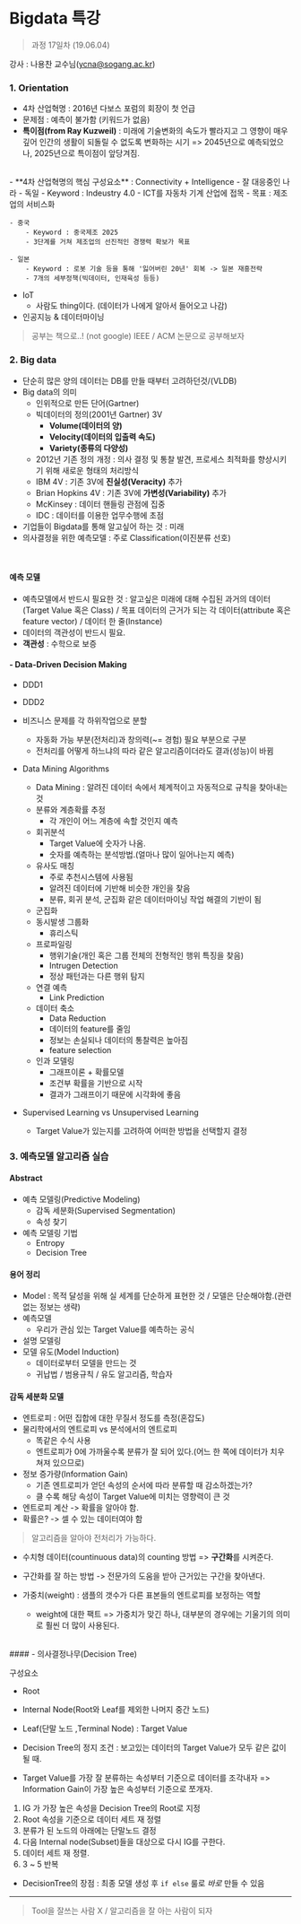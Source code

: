 Bigdata 특강
=========

> 과정 17일차 (19.06.04)

강사 : 나용찬 교수님(ycna@sogang.ac.kr)

### 1. Orientation
- 4차 산업혁명 : 2016년 다보스 포럼의 회장이 첫 언급
- 문제점 : 예측이 불가함 (키워드가 없음)
- **특이점(from Ray Kuzweil)** : 미래에 기술변화의 속도가 빨라지고 그 영향이 매우 깊어 인간의 생활이 되돌릴 수 없도록 변화하는 시기 => 2045년으로 예측되었으나, 2025년으로 특이점이 앞당겨짐.
<br>
- **4차 산업혁명의 핵심 구성요소** : Connectivity + Intelligence
- 잘 대응중인 나라
    - 독일
        - Keyword : Indeustry 4.0
        - ICT를 자동차 기계 산업에 접목
        - 목표 : 제조업의 서비스화

    - 중국
        - Keyword : 중국제조 2025
        - 3단계를 거쳐 제조업의 선진적인 경쟁력 확보가 목표

    - 일본
        - Keyword : 로봇 기술 등을 통해 '잃어버린 20년' 회복 -> 일본 재흥전략
        - 7개의 세부정책(빅데이터, 인재육성 등등)
- IoT 
    - 사람도 thing이다. (데이터가 나에게 알아서 들어오고 나감)
- 인공지능 & 데이터마이닝

> 공부는 책으로..! (not google)
> IEEE / ACM 논문으로 공부해보자

### 2. Big data
- 단순히 많은 양의 데이터는 DB를 만들 때부터 고려하던것/(VLDB)
- Big data의 의미
    - 인위적으로 만든 단어(Gartner)
    - 빅데이터의 정의(2001년 Gartner) 3V
        - **Volume(데이터의 양)**
        - **Velocity(데이터의 입출력 속도)**
        - **Variety(종류의 다양성)**
    - 2012년 기존 정의 개정 : 의사 결정 및 통찰 발견, 프로세스 최적화를 향상시키기 위해 새로운 형태의 처리방식
    - IBM 4V : 기존 3V에 **진실성(Veracity)** 추가
    - Brian Hopkins 4V : 기존 3V에 **가변성(Variability)** 추가
    - McKinsey : 데이터 핸들링 관점에 집중
    - IDC : 데이터를 이용한 업무수행에 초점
- 기업들이 Bigdata를 통해 알고싶어 하는 것 : 미래
- 의사결정을 위한 예측모델 : 주로 Classification(이진분류 선호)
<br>

#### 예측 모델
- 예측모델에서 반드시 필요한 것 : 알고싶은 미래에 대해 수집된 과거의 데이터(Target Value 혹은 Class) / 목표 데이터의 근거가 되는 각 데이터(attribute 혹은 feature vector) / 데이터 한 줄(Instance)
- 데이터의 객관성이 반드시 필요.
- **객관성** : 수학으로 보증
#### - Data-Driven Decision Making
- DDD1
- DDD2
- 비즈니스 문제를 각 하위작업으로 분할
    - 자동화 가능 부분(전처리)과 창의력(~= 경험) 필요 부분으로 구분
    - 전처리를 어떻게 하느냐의 따라 같은 알고리즘이더라도 결과(성능)이 바뀜
- Data Mining Algorithms
    - Data Mining : 알려진 데이터 속에서 체계적이고 자동적으로 규칙을 찾아내는 것
    - 분류와 계층확률 추정
        - 각 개인이 어느 계층에 속할 것인지 예측
    - 회귀분석
        - Target Value에 숫자가 나옴.
        - 숫자를 예측하는 분석방법.(얼마나 많이 일어나는지 예측)
    - 유사도 매칭
        - 주로 추천시스템에 사용됨
        - 알려진 데이터에 기반해 비슷한 개인을 찾음
        - 분류, 회귀 분석, 군집화 같은 데이터마이닝 작업 해결의 기반이 됨
    - 군집화
    - 동시발생 그룹화
        - 휴리스틱
    - 프로파일링
        - 행위기술(개인 혹은 그룹 전체의 전형적인 행위 특징을 찾음)
        - Intrugen Detection
        - 정상 패턴과는 다른 행위 탐지
    - 연결 예측
        - Link Prediction
    - 데이터 축소
        - Data Reduction
        - 데이터의 feature를 줄임
        - 정보는 손실되나 데이터의 통찰력은 높아짐
        - feature selection
    - 인과 모델링
        - 그래프이론 + 확률모델
        - 조건부 확률을 기반으로 시작
        - 결과가 그래프이기 때문에 시각화에 좋음

- Supervised Learning vs Unsupervised Learning
    -  Target Value가 있는지를 고려하여 어떠한 방법을 선택할지 결정


### 3. 예측모델 알고리즘 실습
#### Abstract
- 예측 모델링(Predictive Modeling)
    - 감독 세분화(Supervised Segmentation)
    - 속성 찾기
- 예측 모델링 기법
    - Entropy
    - Decision Tree

#### 용어 정리
- Model : 목적 달성을 위해 실 세계를 단순하게 표현한 것 / 모델은 단순해야함.(관련 없는 정보는 생략)
- 예측모델
    - 우리가 관심 있는 Target Value를 예측하는 공식
- 설명 모델링
- 모델 유도(Model Induction)
    - 데이터로부터 모델을 만드는 것
    - 귀납법 / 범용규칙 / 유도 알고리즘, 학습자


#### 감독 세분화 모델
- 엔트로피 : 어떤 집합에 대한 무질서 정도를 측정(혼잡도)
- 물리학에서의 엔트로피 vs 분석에서의 엔트로피
    - 똑같은 수식 사용
    - 엔트로피가 0에 가까울수록 분류가 잘 되어 있다.(어느 한 쪽에 데이터가 치우쳐져 있으므로)
- 정보 증가량(Information Gain)
    - 기존 엔트로피가 얻던 속성의 순서에 따라 분류할 때 감소하겠는가?
    - 클 수록 해당 속성이 Target Value에 미치는 영향력이 큰 것
- 엔트로피 계산 -> 확률을 알아야 함.
- 확률은? -> 셀 수 있는 데이터여야 함
> 알고리즘을 알아야 전처리가 가능하다.

- 수치형 데이터(countinuous data)의 counting 방법
=> **구간화**를 시켜준다.

- 구간화를 잘 하는 방법 -> 전문가의 도움을 받아 근거있는 구간을 찾아낸다.
- 가중치(weight) : 샘플의 갯수가 다른 표본들의 엔트로피를 보정하는 역할
    - weight에 대한 팩트
    => 가중치가 맞긴 하나, 대부분의 경우에는 기울기의 의미로 훨씬 더 많이 사용된다.


<br>
#### - 의사결정나무(Decision Tree)

구성요소
- Root
- Internal Node(Root와 Leaf를 제외한 나머지 중간 노드)
- Leaf(단말 노드 ,Terminal Node) : Target Value

- Decision Tree의 정지 조건 : 보고있는 데이터의 Target Value가 모두 같은 값이 될 때.
- Target Value를 가장 잘 분류하는 속성부터 기준으로 데이터를 조각내자
=> Information Gain이 가장 높은 속성부터 기준으로 쪼개자.

1. IG 가 가장 높은 속성을 Decision Tree의 Root로 지정
2. Root 속성을 기준으로 데이터 세트 재 정렬
3. 분류가 된 노드의 아래에는 단말노드 결정
4. 다음 Internal node(Subset)들을 대상으로 다시 IG를 구한다.
5. 데이터 세트 재 정렬.
6. 3 ~ 5 반복

- DecisionTree의 장점 : 최종 모델 생성 후 `if else` 룰로 *바로* 만들 수 있음

------

> Tool을 잘쓰는 사람 X / 알고리즘을 잘 아는 사람이 되자